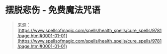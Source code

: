 <!--yml

category: 未分类

date: 2024-06-12 18:46:12

-->

# 摆脱悲伤 - 免费魔法咒语

> 来源：[https://www.spellsofmagic.com/spells/health_spells/cure_spells/9781/page.html#0001-01-01](https://www.spellsofmagic.com/spells/health_spells/cure_spells/9781/page.html#0001-01-01)
